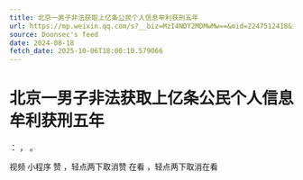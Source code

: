 ```yaml
---
title: 北京一男子非法获取上亿条公民个人信息牟利获刑五年
url: https://mp.weixin.qq.com/s?__biz=MzI4NDY2MDMwMw==&mid=2247512418&idx=1&sn=2869cb2b2c45692d274f85edc568cdba
source: Doonsec's feed
date: 2024-08-18
fetch_date: 2025-10-06T18:00:10.579066
---
```


# 北京一男子非法获取上亿条公民个人信息牟利获刑五年

：
，
。

视频
小程序
赞
，轻点两下取消赞
在看
，轻点两下取消在看